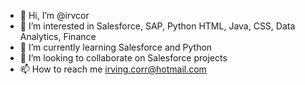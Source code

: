 - 👋 Hi, I’m @irvcor
- 👀 I’m interested in Salesforce, SAP, Python HTML, Java, CSS, Data Analytics, Finance
- 🌱 I’m currently learning Salesforce and Python
- 💞️ I’m looking to collaborate on Salesforce projects
- 📫 How to reach me irving.corr@hotmail.com

<!---
irvcor/irvcor is a ✨ special ✨ repository because its `README.md` (this file) appears on your GitHub profile.
You can click the Preview link to take a look at your changes.
--->
